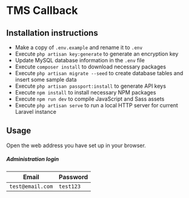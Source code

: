 # TMS Callback

## Installation instructions

- Make a copy of `.env.example` and rename it to `.env`
- Execute `php artisan key:generate` to generate an encryption key
- Update MySQL database information in the `.env` file
- Execute `composer install` to download necessary packages
- Execute `php artisan migrate --seed` to create database tables and insert some sample data
- Execute `php artisan passport:install` to generate API keys 
- Execute `npm install` to install necessary NPM packages
- Execute `npm run dev` to compile JavaScript and Sass assets
- Execute `php artisan serve` to run a local HTTP server for current Laravel instance

## Usage

Open the web address you have set up in your browser.

##### Administration login

| Email | Password |
| --- | --- |
| `test@email.com` | `test123` |

